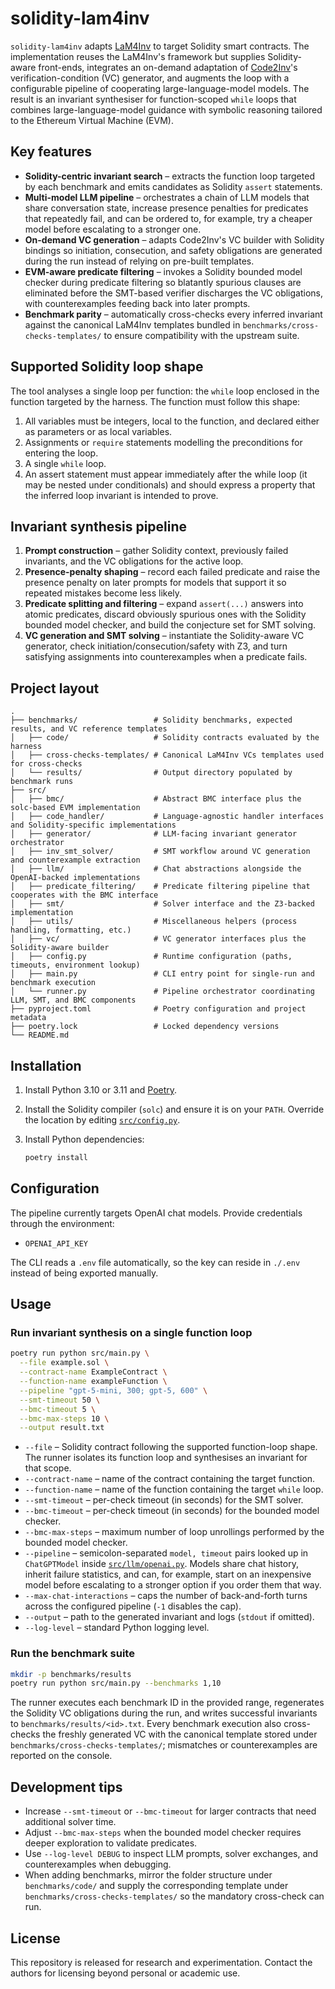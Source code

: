 # solidity-lam4inv

`solidity-lam4inv` adapts [LaM4Inv](https://github.com/SoftWiser-group/LaM4Inv/tree/main) to target Solidity smart contracts. The
implementation reuses the LaM4Inv's framework but supplies Solidity-aware front-ends, integrates an on-demand adaptation of
[Code2Inv](https://github.com/PL-ML/code2inv)'s verification-condition (VC) generator, and augments the loop with a configurable
pipeline of cooperating large-language-model models. The result is an invariant synthesiser for function-scoped `while` loops that
combines large-language-model guidance with symbolic reasoning tailored to the Ethereum Virtual Machine (EVM).

## Key features

- **Solidity-centric invariant search** – extracts the function loop targeted by each benchmark and emits candidates as
  Solidity `assert` statements.
- **Multi-model LLM pipeline** – orchestrates a chain of LLM models that share conversation state, increase presence
  penalties for predicates that repeatedly fail, and can be ordered to, for example, try a cheaper model before escalating to a
  stronger one.
- **On-demand VC generation** – adapts Code2Inv's VC builder with Solidity bindings so initiation, consecution, and safety
  obligations are generated during the run instead of relying on pre-built templates.
- **EVM-aware predicate filtering** – invokes a Solidity bounded model checker during predicate filtering so blatantly spurious
  clauses are eliminated before the SMT-based verifier discharges the VC obligations, with counterexamples feeding back into
  later prompts.
- **Benchmark parity** – automatically cross-checks every inferred invariant against the canonical LaM4Inv templates bundled in
  `benchmarks/cross-checks-templates/` to ensure compatibility with the upstream suite.

## Supported Solidity loop shape

The tool analyses a single loop per function: the `while` loop enclosed in the function targeted by the harness.
The function must follow this shape:

1. All variables must be integers, local to the function, and declared either as parameters or as local variables.
2. Assignments or `require` statements modelling the preconditions for entering the loop.
3. A single `while` loop.
4. An assert statement must appear immediately after the while loop (it may be nested under conditionals) and should express a property that the inferred loop invariant is intended to prove.

## Invariant synthesis pipeline

1. **Prompt construction** – gather Solidity context, previously failed invariants, and the VC obligations for the active loop.
2. **Presence-penalty shaping** – record each failed predicate and raise the presence penalty on later prompts for models that
   support it so repeated mistakes become less likely.
3. **Predicate splitting and filtering** – expand `assert(...)` answers into atomic predicates, discard obviously spurious ones
   with the Solidity bounded model checker, and build the conjecture set for SMT solving.
4. **VC generation and SMT solving** – instantiate the Solidity-aware VC generator, check initiation/consecution/safety with Z3,
   and turn satisfying assignments into counterexamples when a predicate fails.

## Project layout

```
.
├── benchmarks/                 # Solidity benchmarks, expected results, and VC reference templates
│   ├── code/                   # Solidity contracts evaluated by the harness
│   ├── cross-checks-templates/ # Canonical LaM4Inv VCs templates used for cross-checks
│   └── results/                # Output directory populated by benchmark runs
├── src/
│   ├── bmc/                    # Abstract BMC interface plus the solc-based EVM implementation
│   ├── code_handler/           # Language-agnostic handler interfaces and Solidity-specific implementations
│   ├── generator/              # LLM-facing invariant generator orchestrator
│   ├── inv_smt_solver/         # SMT workflow around VC generation and counterexample extraction
│   ├── llm/                    # Chat abstractions alongside the OpenAI-backed implementations
│   ├── predicate_filtering/    # Predicate filtering pipeline that cooperates with the BMC interface
│   ├── smt/                    # Solver interface and the Z3-backed implementation
│   ├── utils/                  # Miscellaneous helpers (process handling, formatting, etc.)
│   ├── vc/                     # VC generator interfaces plus the Solidity-aware builder
│   ├── config.py               # Runtime configuration (paths, timeouts, environment lookup)
│   ├── main.py                 # CLI entry point for single-run and benchmark execution
│   └── runner.py               # Pipeline orchestrator coordinating LLM, SMT, and BMC components
├── pyproject.toml              # Poetry configuration and project metadata
├── poetry.lock                 # Locked dependency versions
└── README.md
```

## Installation

1. Install Python 3.10 or 3.11 and [Poetry](https://python-poetry.org/docs/).
2. Install the Solidity compiler (`solc`) and ensure it is on your `PATH`. Override the location by editing
   [`src/config.py`](src/config.py).
3. Install Python dependencies:

   ```bash
   poetry install
   ```

## Configuration

The pipeline currently targets OpenAI chat models. Provide credentials through the environment:

- `OPENAI_API_KEY`

The CLI reads a `.env` file automatically, so the key can reside in `./.env` instead of being exported manually.

## Usage

### Run invariant synthesis on a single function loop

```bash
poetry run python src/main.py \
  --file example.sol \
  --contract-name ExampleContract \
  --function-name exampleFunction \
  --pipeline "gpt-5-mini, 300; gpt-5, 600" \
  --smt-timeout 50 \
  --bmc-timeout 5 \
  --bmc-max-steps 10 \
  --output result.txt
```

- `--file` – Solidity contract following the supported function-loop shape. The runner isolates its function loop and
  synthesises an invariant for that scope.
- `--contract-name` – name of the contract containing the target function.
- `--function-name` – name of the function containing the target `while` loop.
- `--smt-timeout` – per-check timeout (in seconds) for the SMT solver.
- `--bmc-timeout` – per-check timeout (in seconds) for the bounded model checker.
- `--bmc-max-steps` – maximum number of loop unrollings performed by the bounded model checker.
- `--pipeline` – semicolon-separated `model, timeout` pairs looked up in `ChatGPTModel` inside [`src/llm/openai.py`](src/llm/openai.py).
  Models share chat history, inherit failure statistics, and can, for example, start on an inexpensive model before escalating
  to a stronger option if you order them that way.
- `--max-chat-interactions` – caps the number of back-and-forth turns across the configured pipeline (`-1` disables the cap).
- `--output` – path to the generated invariant and logs (`stdout` if omitted).
- `--log-level` – standard Python logging level.

### Run the benchmark suite

```bash
mkdir -p benchmarks/results
poetry run python src/main.py --benchmarks 1,10
```

The runner executes each benchmark ID in the provided range, regenerates the Solidity VC obligations during the run, and writes
successful invariants to `benchmarks/results/<id>.txt`. Every benchmark execution also cross-checks the freshly generated VC
with the canonical template stored under `benchmarks/cross-checks-templates/`; mismatches or counterexamples are reported on the
console.

## Development tips

- Increase `--smt-timeout` or `--bmc-timeout` for larger contracts that need additional solver time.
- Adjust `--bmc-max-steps` when the bounded model checker requires deeper exploration to validate predicates.
- Use `--log-level DEBUG` to inspect LLM prompts, solver exchanges, and counterexamples when debugging.
- When adding benchmarks, mirror the folder structure under `benchmarks/code/` and supply the corresponding template under
  `benchmarks/cross-checks-templates/` so the mandatory cross-check can run.

## License

This repository is released for research and experimentation. Contact the authors for licensing beyond personal or academic use.
